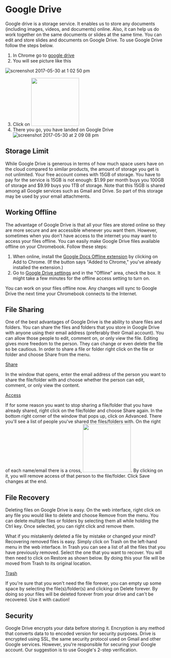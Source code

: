 # Google Drive #

Google drive is a storage service. It enables us to store any documents (including images, videos, and documents) online. Also, it can help us do work together on the same documents or slides at the same time. You can edit and store slides and documents on Google Drive. To use Google Drive follow the steps below.

1. In Chrome go to [google drive](https://www.google.com/drive/)
2. You will see picture like this

![screenshot 2017-05-30 at 1 02 50 pm](./img/05_googledrive/00_home.png)

3. Click on <img src="./img/05_googledrive/01_gdicon.png" width="150">
4. There you go, you have landed on Google Drive ![screenshot 2017-05-30 at 2 09 08 pm](./img/05_googledrive/02_gddirectory.png)

## Storage Limit ##

While Google Drive is generous in terms of how much space users have on the cloud compared to similar products, the amount of storage you get is not unlimited. Your free account comes with 15GB of storage. You have to pay for the service is 15GB is not enough: $1.99 per month buys you 100GB of storage and $9.99 buys you 1TB of storage. Note that this 15GB is shared among all Google services such as Gmail and Drive. So part of this storage may be used by your email attachments.

## Working Offline

The advantage of Google Drive is that all your files are stored online so they are more secure and are accessible whenever you want them. However, sometimes when you don't have access to the internet you may want to access your files offline. You can easily make Google Drive files available offline on your Chromebook. Follow these steps:

1. When online, install the [Google Docs Offline extension](https://chrome.google.com/webstore/detail/google-docs-offline/ghbmnnjooekpmoecnnnilnnbdlolhkhi) by clicking on Add to Chrome. (If the button says "Added to Chrome," you've already installed the extension.)
2. Go to [Google Drive settings](drive.google.com/drive/settings) and in the "Offline" area, check the box. It might take a few minutes for the offline access setting to turn on.

You can work on your files offline now. Any changes will sync to Google Drive the next time your Chromebook connects to the Internet.


## File Sharing
One of the best advantages of Google Drive is the ability to share files and folders. You can share the files and folders that you store in Google Drive with anyone using their email address (preferably their Gmail account). You can allow those people to edit, comment on, or only view the file. Editing gives more freedom to the person. They can change or even delete the file so be cautious. In order to share a file or folder right click on the file or folder and choose Share from the menu.

[Share](./img/05_googledrive/05_share.png)

In the window that opens, enter the email address of the person you want to share the file/folder with and choose whether the person can edit, comment, or only view the content.

[Access](./img/05_googledrive/06_access.png)

If for some reason you want to stop sharing a file/folder that you have already shared, right click on the file/folder and choose Share again. In the bottom right corner of the window that pops up, click on Advanced. There you'll see a list of people you've shared the files/folders with. On the right of each name/email there is a cross, <img src="./img/05_googledrive/07_cross.png" width="150">. By clicking on it, you will remove access of that person to the file/folder. Click Save changes at the end.


## File Recovery

Deleting files on Google Drive is easy. On the web interface, right click on any file you would like to delete and choose Remove from the menu. You can delete multiple files or folders by selecting them all while holding the Ctrl key. Once selected, you can right click and remove them. 

What if you mistakenly deleted a file by mistake or changed your mind? Recovering removed files is easy. Simply click on Trash on the left-hand menu in the web interface. In Trash you can see a list of all the files that you have previously removed. Select the one that you want to recover. You will then need to click on Restore as shown below. By doing this your file will be moved from Trash to its original location. 

[Trash](./img/05_googledrive/04_trash.png)

If you're sure that you won't need the file forever, you can empty up some space by selecting the file(s)/folder(s) and clicking on Delete forever. By doing so your files will be deleted forever from your drive and can't be recovered. Use it with caution!


## Security

Google Drive encrypts your data before storing it. Encryption is any method that converts data to to encoded version for security purposes. Drive is encrypted using SSL, the same security protocol used on Gmail and other Google services. However, you're responsible for securing your Google account. Our suggestion is to use Google's 2-step verification.






